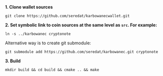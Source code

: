 **1. Clone wallet sources**

```
git clone https://github.com/seredat/karbowanecwallet.git
```

**2. Set symbolic link to coin sources at the same level as `src`. For example:**

```
ln -s ../karbowanec cryptonote
```

Alternative way is to create git submodule:

```
git submodule add https://github.com/seredat/karbowanec.git cryptonote
```

**3. Build**

```
mkdir build && cd build && cmake .. && make
```
